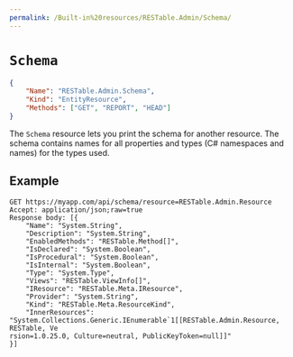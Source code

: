 ```yaml
---
permalink: /Built-in%20resources/RESTable.Admin/Schema/
---
```


# `Schema`

```json
{
    "Name": "RESTable.Admin.Schema",
    "Kind": "EntityResource",
    "Methods": ["GET", "REPORT", "HEAD"]
}
```

The `Schema` resource lets you print the schema for another resource. The schema contains names for all properties and types (C# namespaces and names) for the types used.

## Example

```
GET https://myapp.com/api/schema/resource=RESTable.Admin.Resource
Accept: application/json;raw=true
Response body: [{
    "Name": "System.String",
    "Description": "System.String",
    "EnabledMethods": "RESTable.Method[]",
    "IsDeclared": "System.Boolean",
    "IsProcedural": "System.Boolean",
    "IsInternal": "System.Boolean",
    "Type": "System.Type",
    "Views": "RESTable.ViewInfo[]",
    "IResource": "RESTable.Meta.IResource",
    "Provider": "System.String",
    "Kind": "RESTable.Meta.ResourceKind",
    "InnerResources": "System.Collections.Generic.IEnumerable`1[[RESTable.Admin.Resource, RESTable, Ve
rsion=1.0.25.0, Culture=neutral, PublicKeyToken=null]]"
}]
```